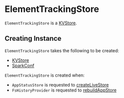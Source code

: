 # ElementTrackingStore

`ElementTrackingStore` is a [KVStore](../core/KVStore.md).

## Creating Instance

`ElementTrackingStore` takes the following to be created:

* <span id="store"> [KVStore](../core/KVStore.md)
* <span id="conf"> [SparkConf](../SparkConf.md)

`ElementTrackingStore` is created when:

* `AppStatusStore` is requested to [createLiveStore](AppStatusStore.md#createLiveStore)
* `FsHistoryProvider` is requested to [rebuildAppStore](../history-server/FsHistoryProvider.md#rebuildAppStore)

